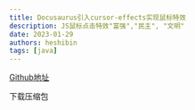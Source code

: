 ```yaml
---
title: Docusaurus引入cursor-effects实现鼠标特效
description: JS鼠标点击特效"富强","民主", "文明"
date: 2023-01-29
authors: heshibin
tags: [java]
---
```


[Github地址](https://github.com/tholman/cursor-effects)

下载压缩包